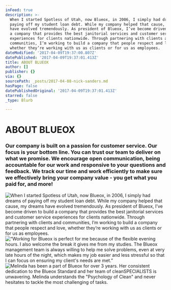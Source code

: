 ```yaml
---
inFeed: true
description: >-
  When I started Spotless of Utah, now Blueox, in 2006, I simply had dreams of
  paying off my student loan debt. While my company helped that cause, my dreams
  have evolved tremendously. As president of Blueox, I’ve become driven to build
  a company that provides the best janitorial services and customer service
  experiences for clients nationwide. Through partnering with clients and
  communities, I’m working to build a company that people respect and love,
  whether they’re working with us as clients or for us as employees.
dateModified: '2017-04-09T19:37:00.807Z'
datePublished: '2017-04-09T19:37:01.413Z'
title: ABOUT BLUEOX
author: []
publisher: {}
via: {}
sourcePath: _posts/2017-04-08-nick-sanders.md
hasPage: false
datePublishedOriginal: '2017-04-09T19:37:01.413Z'
starred: false
_type: Blurb

---
```

# ABOUT BLUEOX

### Our company is built on a passion for customer service. Our focus is your bottom line. You can trust our team to deliver on what we promise. We encourage open communication, being accountable for our work and responsive to your questions and feedback. We track our time and work efficiently to make sure we effectively bring your company value - you get what you paid for, and more!
![When I started Spotless of Utah, now Blueox, in 2006, I simply had dreams of paying off my student loan debt. While my company helped that cause, my dreams have evolved tremendously. As president of Blueox, I’ve become driven to build a company that provides the best janitorial services and customer service experiences for clients nationwide. Through partnering with clients and communities, I’m working to build a company that people respect and love, whether they’re working with us as clients or for us as employees.](https://the-grid-user-content.s3-us-west-2.amazonaws.com/f8290b03-d7cd-4f91-b794-fca508c789f4.png)
![“Working for Blueox is perfect for me because of the flexible evening hours. I also welcome the break it gives me from my studies. The Blueox management team is always willing to help me solve problems, even at very late hours of the night, which makes my job easier and less stressful so that I can focus on ensuring my client's needs are met.”](https://the-grid-user-content.s3-us-west-2.amazonaws.com/e8e7cf24-db12-4626-9e03-09b544b8abfc.jpg)
![Melinda has been a part of Blueox for over 3 years. Her consistent dedication to the Blueox Standard and her team of cleanSPECIALISTS is unwavering. Melinda understands the "Psychology of Clean" and never hesitates to tackle the most challenging of tasks.](https://the-grid-user-content.s3-us-west-2.amazonaws.com/f076a2b9-92f3-4756-9300-de7152d2d9f2.png)